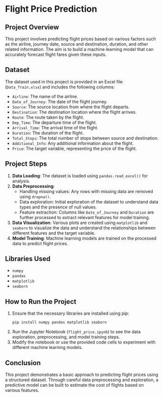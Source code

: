 
# Flight Price Prediction

## Project Overview
This project involves predicting flight prices based on various factors such as the airline, journey date, source and destination, duration, and other related information. The aim is to build a machine learning model that can accurately forecast flight fares given these inputs.

## Dataset
The dataset used in this project is provided in an Excel file (`Data_Train.xlsx`) and includes the following columns:
- `Airline`: The name of the airline.
- `Date_of_Journey`: The date of the flight journey.
- `Source`: The source location from where the flight departs.
- `Destination`: The destination location where the flight arrives.
- `Route`: The route taken by the flight.
- `Dep_Time`: The departure time of the flight.
- `Arrival_Time`: The arrival time of the flight.
- `Duration`: The duration of the flight.
- `Total_Stops`: The total number of stops between source and destination.
- `Additional_Info`: Any additional information about the flight.
- `Price`: The target variable, representing the price of the flight.

## Project Steps
1. **Data Loading**: The dataset is loaded using `pandas.read_excel()` for analysis.
2. **Data Preprocessing**: 
   - Handling missing values: Any rows with missing data are removed using `dropna()`.
   - Data exploration: Initial exploration of the dataset to understand data types and the presence of null values.
   - Feature extraction: Columns like `Date_of_Journey` and `Duration` are further processed to extract relevant features for model training.
3. **Data Visualization**: Various plots are created using `matplotlib` and `seaborn` to visualize the data and understand the relationships between different features and the target variable.
4. **Model Training**: Machine learning models are trained on the processed data to predict flight prices.

## Libraries Used
- `numpy`
- `pandas`
- `matplotlib`
- `seaborn`

## How to Run the Project
1. Ensure that the necessary libraries are installed using pip:
   ```bash
   pip install numpy pandas matplotlib seaborn
   ```
2. Run the Jupyter Notebook (`flight_price.ipynb`) to see the data exploration, preprocessing, and model training steps.
3. Modify the notebook or use the provided code cells to experiment with different machine learning models.

## Conclusion
This project demonstrates a basic approach to predicting flight prices using a structured dataset. Through careful data preprocessing and exploration, a predictive model can be built to estimate the cost of flights based on various features.
